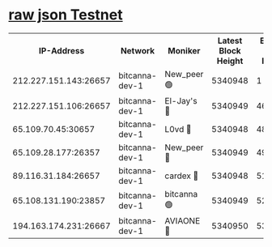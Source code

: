 [raw json Testnet](https://rpc-check.bcat.stavr.tech/bcat/rpc-bcat-result.json)
=


<table><tr><th>IP-Address</th><th>Network</th><th>Moniker</th><th>Latest Block Height</th><th>Earliest Block Height</th><th>Catching Up</th><th>Voting Power</th><th>Scan Time</th></tr><tr><td>212.227.151.143:26657</td><td>bitcanna-dev-1</td><td>New_peer 🟢</td><td>5340948</td><td>1</td><td>False</td><td>0</td><td>2023-12-03T18:18:02.415549485UTC</td></tr><tr><td>212.227.151.106:26657</td><td>bitcanna-dev-1</td><td>El-Jay's 🔴</td><td>5340949</td><td>4670391</td><td>False</td><td>2240570</td><td>2023-12-03T18:18:09.124079488UTC</td></tr><tr><td>65.109.70.45:30657</td><td>bitcanna-dev-1</td><td>L0vd 🔴</td><td>5340948</td><td>4828155</td><td>False</td><td>7920</td><td>2023-12-03T18:18:02.729978981UTC</td></tr><tr><td>65.109.28.177:26357</td><td>bitcanna-dev-1</td><td>New_peer 🔴</td><td>5340949</td><td>4952911</td><td>False</td><td>2237067</td><td>2023-12-03T18:18:09.738548426UTC</td></tr><tr><td>89.116.31.184:26657</td><td>bitcanna-dev-1</td><td>cardex 🔴</td><td>5340948</td><td>5185001</td><td>False</td><td>1</td><td>2023-12-03T18:18:09.427308630UTC</td></tr><tr><td>65.108.131.190:23857</td><td>bitcanna-dev-1</td><td>bitcanna 🟢</td><td>5340949</td><td>5240949</td><td>False</td><td>0</td><td>2023-12-03T18:18:10.049161574UTC</td></tr><tr><td>194.163.174.231:26667</td><td>bitcanna-dev-1</td><td>AVIAONE 🔴</td><td>5340950</td><td>5328941</td><td>False</td><td>1949865</td><td>2023-12-03T18:18:16.600525034UTC</td></tr></table>